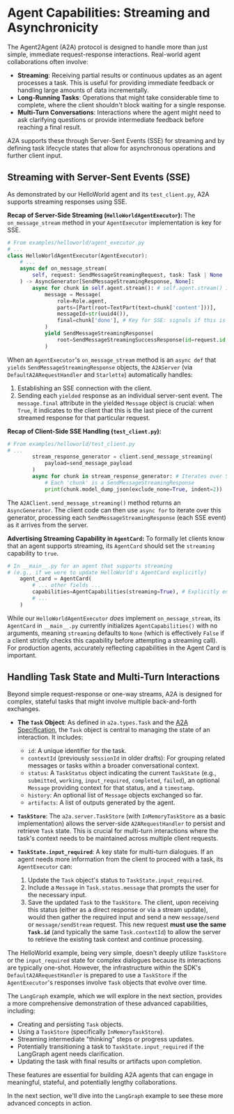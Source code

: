 # Agent Capabilities: Streaming and Asynchronicity

The Agent2Agent (A2A) protocol is designed to handle more than just simple, immediate request-response interactions. Real-world agent collaborations often involve:

- **Streaming**: Receiving partial results or continuous updates as an agent processes a task. This is useful for providing immediate feedback or handling large amounts of data incrementally.
- **Long-Running Tasks**: Operations that might take considerable time to complete, where the client shouldn't block waiting for a single response.
- **Multi-Turn Conversations**: Interactions where the agent might need to ask clarifying questions or provide intermediate feedback before reaching a final result.

A2A supports these through Server-Sent Events (SSE) for streaming and by defining task lifecycle states that allow for asynchronous operations and further client input.

## Streaming with Server-Sent Events (SSE)

As demonstrated by our HelloWorld agent and its `test_client.py`, A2A supports streaming responses using SSE.

**Recap of Server-Side Streaming (`HelloWorldAgentExecutor`):**
The `on_message_stream` method in your `AgentExecutor` implementation is key for SSE.

```python
# From examples/helloworld/agent_executor.py
# ...
class HelloWorldAgentExecutor(AgentExecutor):
    # ...
    async def on_message_stream(
        self, request: SendMessageStreamingRequest, task: Task | None
    ) -> AsyncGenerator[SendMessageStreamingResponse, None]:
        async for chunk in self.agent.stream(): # self.agent.stream() is an async generator
            message = Message(
                role=Role.agent,
                parts=[Part(root=TextPart(text=chunk['content']))],
                messageId=str(uuid4()),
                final=chunk['done'], # Key for SSE: signals if this is the last chunk
            )
            yield SendMessageStreamingResponse(
                root=SendMessageStreamingSuccessResponse(id=request.id, result=message)
            )
```

When an `AgentExecutor`'s `on_message_stream` method is an `async def` that `yields` `SendMessageStreamingResponse` objects, the `A2AServer` (via `DefaultA2ARequestHandler` and `Starlette`) automatically handles:

1. Establishing an SSE connection with the client.
2. Sending each `yielded` response as an individual server-sent event.
The `message.final` attribute in the yielded `Message` object is crucial: when `True`, it indicates to the client that this is the last piece of the current streamed response for that particular request.

**Recap of Client-Side SSE Handling (`test_client.py`):**

```python
# From examples/helloworld/test_client.py
# ...
        stream_response_generator = client.send_message_streaming(
            payload=send_message_payload
        )
        async for chunk in stream_response_generator: # Iterates over SSE events
            # Each 'chunk' is a SendMessageStreamingResponse
            print(chunk.model_dump_json(exclude_none=True, indent=2))
```

The `A2AClient.send_message_streaming()` method returns an `AsyncGenerator`. The client code can then use `async for` to iterate over this generator, processing each `SendMessageStreamingResponse` (each SSE event) as it arrives from the server.

**Advertising Streaming Capability in `AgentCard`:**
To formally let clients know that an agent supports streaming, its `AgentCard` should set the `streaming` capability to `true`.

```python
# In __main__.py for an agent that supports streaming
# (e.g., if we were to update HelloWorld's AgentCard explicitly)
    agent_card = AgentCard(
        # ... other fields ...
        capabilities=AgentCapabilities(streaming=True), # Explicitly enable streaming
        # ...
    )
```

While our `HelloWorldAgentExecutor` *does* implement `on_message_stream`, its `AgentCard` in `__main__.py` currently initializes `AgentCapabilities()` with no arguments, meaning `streaming` defaults to `None` (which is effectively `False` if a client strictly checks this capability before attempting a streaming call). For production agents, accurately reflecting capabilities in the Agent Card is important.

## Handling Task State and Multi-Turn Interactions

Beyond simple request-response or one-way streams, A2A is designed for complex, stateful tasks that might involve multiple back-and-forth exchanges.

- **The `Task` Object**: As defined in `a2a.types.Task` and the [A2A Specification](../specification.md#61-task-object), the `Task` object is central to managing the state of an interaction. It includes:
  - `id`: A unique identifier for the task.
  - `contextId` (previously `sessionId` in older drafts): For grouping related messages or tasks within a broader conversational context.
  - `status`: A `TaskStatus` object indicating the current `TaskState` (e.g., `submitted`, `working`, `input_required`, `completed`, `failed`), an optional `Message` providing context for that status, and a `timestamp`.
  - `history`: An optional list of `Message` objects exchanged so far.
  - `artifacts`: A list of outputs generated by the agent.

- **`TaskStore`**: The `a2a.server.TaskStore` (with `InMemoryTaskStore` as a basic implementation) allows the server-side `A2ARequestHandler` to persist and retrieve `Task` state. This is crucial for multi-turn interactions where the task's context needs to be maintained across multiple client requests.

- **`TaskState.input_required`**: A key state for multi-turn dialogues. If an agent needs more information from the client to proceed with a task, its `AgentExecutor` can:
    1. Update the `Task` object's status to `TaskState.input_required`.
    2. Include a `Message` in `Task.status.message` that prompts the user for the necessary input.
    3. Save the updated `Task` to the `TaskStore`.
    The client, upon receiving this status (either as a direct response or via a stream update), would then gather the required input and send a new `message/send` or `message/sendStream` request. This new request **must use the same `Task.id`** (and typically the same `Task.contextId`) to allow the server to retrieve the existing task context and continue processing.

The HelloWorld example, being very simple, doesn't deeply utilize `TaskStore` or the `input_required` state for complex dialogues because its interactions are typically one-shot. However, the infrastructure within the SDK's `DefaultA2ARequestHandler` is prepared to use a `TaskStore` if the `AgentExecutor`'s responses involve `Task` objects that evolve over time.

The `LangGraph` example, which we will explore in the next section, provides a more comprehensive demonstration of these advanced capabilities, including:

- Creating and persisting `Task` objects.
- Using a `TaskStore` (specifically `InMemoryTaskStore`).
- Streaming intermediate "thinking" steps or progress updates.
- Potentially transitioning a task to `TaskState.input_required` if the LangGraph agent needs clarification.
- Updating the task with final results or artifacts upon completion.

These features are essential for building A2A agents that can engage in meaningful, stateful, and potentially lengthy collaborations.

In the next section, we'll dive into the `LangGraph` example to see these more advanced concepts in action.
